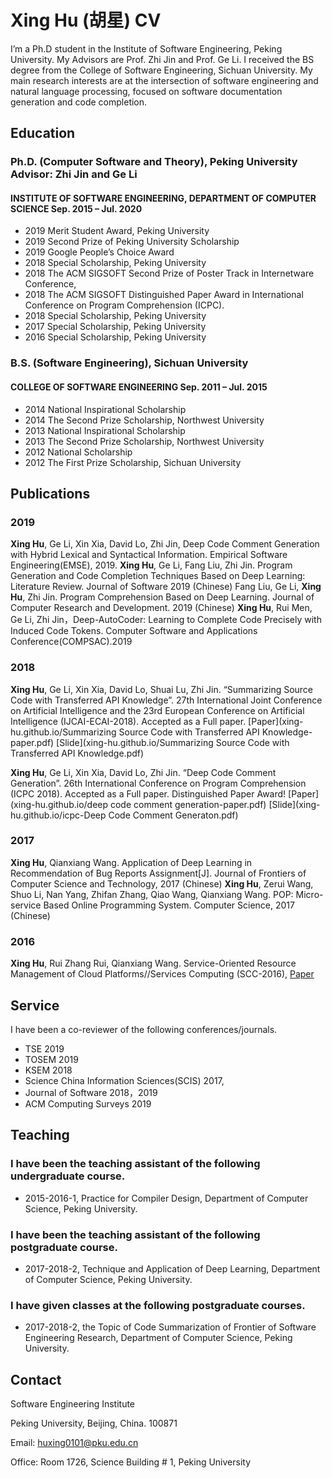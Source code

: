#  Xing Hu (胡星) CV

I’m a Ph.D student in the Institute of Software Engineering, Peking University. My Advisors are Prof. Zhi Jin and Prof. Ge Li. I received the BS degree from the College of Software Engineering, Sichuan University. My main research interests are at the intersection of software engineering and natural language processing, focused on software documentation generation and code completion.


## Education

### Ph.D. (Computer Software and Theory), Peking University    Advisor: Zhi Jin and Ge Li

#### INSTITUTE OF SOFTWARE ENGINEERING, DEPARTMENT OF COMPUTER SCIENCE             Sep. 2015 – Jul. 2020 

- 2019 Merit Student Award, Peking University
-	2019 Second Prize of Peking University Scholarship
-	2019 Google People’s Choice Award
-	2018 Special Scholarship, Peking University
-	2018 The ACM SIGSOFT Second Prize of Poster Track in Internetware Conference, 
-	2018 The ACM SIGSOFT Distinguished Paper Award in International Conference on Program Comprehension (ICPC).
-	2018 Special Scholarship, Peking University
-	2017 Special Scholarship, Peking University
-	2016 Special Scholarship, Peking University

### B.S. (Software Engineering), Sichuan University

#### COLLEGE OF SOFTWARE ENGINEERING                                       Sep. 2011 – Jul. 2015
-	2014 National Inspirational Scholarship
-	2014 The Second Prize Scholarship, Northwest University
-	2013 National Inspirational Scholarship
-	2013 The Second Prize Scholarship, Northwest University
-	2012 National Scholarship
-	2012 The First Prize Scholarship, Sichuan University


## Publications

### 2019

**Xing Hu**, Ge Li, Xin Xia, David Lo, Zhi Jin, Deep Code Comment Generation with Hybrid Lexical and Syntactical Information. Empirical Software Engineering(EMSE), 2019.
**Xing Hu**, Ge Li, Fang Liu, Zhi Jin. Program Generation and Code Completion Techniques Based on Deep Learning: Literature Review. Journal of Software 2019 (Chinese)
Fang Liu, Ge Li, **Xing Hu**, Zhi Jin. Program Comprehension Based on Deep Learning. Journal of Computer Research and Development. 2019 (Chinese)
**Xing Hu**, Rui Men, Ge Li, Zhi Jin，Deep-AutoCoder: Learning to Complete Code Precisely with Induced Code Tokens. Computer Software and Applications Conference(COMPSAC).2019


### 2018

**Xing Hu**, Ge Li, Xin Xia, David Lo, Shuai Lu, Zhi Jin. “Summarizing Source Code with Transferred API Knowledge”. 27th International Joint Conference on Artificial Intelligence and the 23rd European Conference on Artificial Intelligence (IJCAI-ECAI-2018). Accepted as a Full paper. [Paper](xing-hu.github.io/Summarizing Source Code with Transferred API Knowledge-paper.pdf) [Slide](xing-hu.github.io/Summarizing Source Code with Transferred API Knowledge.pdf)

**Xing Hu**, Ge Li, Xin Xia, David Lo, Zhi Jin. “Deep Code Comment Generation”. 26th International Conference on Program Comprehension (ICPC 2018). Accepted as a Full paper. Distinguished Paper Award! [Paper](xing-hu.github.io/deep code comment generation-paper.pdf) [Slide](xing-hu.github.io/icpc-Deep Code Comment Generaton.pdf)

### 2017

**Xing Hu**, Qianxiang Wang. Application of Deep Learning in Recommendation of Bug Reports Assignment[J]. Journal of Frontiers of Computer Science and Technology, 2017 (Chinese)
**Xing Hu**, Zerui Wang, Shuo Li, Nan Yang, Zhifan Zhang, Qiao Wang, Qianxiang Wang. POP: Micro-service Based Online Programming System. Computer Science, 2017 (Chinese)


### 2016

**Xing Hu**, Rui Zhang Rui, Qianxiang Wang. Service-Oriented Resource Management of Cloud Platforms//Services Computing (SCC-2016),  [Paper](xing-hu.github.io/07557483.pdf)


## Service
I have been a co-reviewer of the following conferences/journals.
- TSE 2019
- TOSEM 2019
-	KSEM 2018
-	Science China Information Sciences(SCIS) 2017, 
-	Journal of Software 2018，2019
-	ACM Computing Surveys 2019

## Teaching

### I have been the teaching assistant of the following undergraduate course.
- 2015-2016-1, Practice for Compiler Design, Department of Computer Science, Peking University.
### I have been the teaching assistant of the following postgraduate course.
-	2017-2018-2, Technique and Application of Deep Learning, Department of Computer Science, Peking University.
###	I have given classes at the following postgraduate courses.
-	2017-2018-2, the Topic of Code Summarization of Frontier of Software Engineering Research, Department of Computer Science, Peking University.



## Contact

Software Engineering Institute

Peking University, Beijing, China. 100871

Email: huxing0101@pku.edu.cn

Office: Room 1726, Science Building # 1, Peking University

